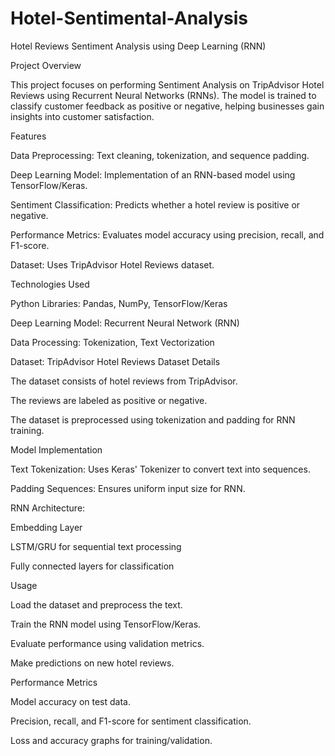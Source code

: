 # Hotel-Sentimental-Analysis
Hotel Reviews Sentiment Analysis using Deep Learning (RNN)

Project Overview

This project focuses on performing Sentiment Analysis on TripAdvisor Hotel Reviews using Recurrent Neural Networks (RNNs). The model is trained to classify customer feedback as positive or negative, helping businesses gain insights into customer satisfaction.

Features

Data Preprocessing: Text cleaning, tokenization, and sequence padding.

Deep Learning Model: Implementation of an RNN-based model using TensorFlow/Keras.

Sentiment Classification: Predicts whether a hotel review is positive or negative.

Performance Metrics: Evaluates model accuracy using precision, recall, and F1-score.

Dataset: Uses TripAdvisor Hotel Reviews dataset.

Technologies Used

Python Libraries: Pandas, NumPy, TensorFlow/Keras

Deep Learning Model: Recurrent Neural Network (RNN)

Data Processing: Tokenization, Text Vectorization

Dataset: TripAdvisor Hotel Reviews
Dataset Details

The dataset consists of hotel reviews from TripAdvisor.

The reviews are labeled as positive or negative.

The dataset is preprocessed using tokenization and padding for RNN training.

Model Implementation

Text Tokenization: Uses Keras' Tokenizer to convert text into sequences.

Padding Sequences: Ensures uniform input size for RNN.

RNN Architecture:

Embedding Layer

LSTM/GRU for sequential text processing

Fully connected layers for classification

Usage

Load the dataset and preprocess the text.

Train the RNN model using TensorFlow/Keras.

Evaluate performance using validation metrics.

Make predictions on new hotel reviews.

Performance Metrics

Model accuracy on test data.

Precision, recall, and F1-score for sentiment classification.

Loss and accuracy graphs for training/validation.

